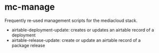 mc-manage
=========
Frequently re-used management scripts for the mediacloud stack. 


* airtable-deployment-update: creates or updates an airtable record of a deployment
* airtable-release-update: create or update an airtable record of a package release
